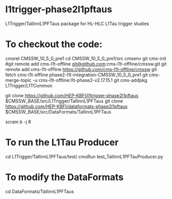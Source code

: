 # l1trigger-phase2l1pftaus
L1Trigger/TallinnL1PFTaus package for HL-HLC L1Tau trigger studies

# To checkout the code:


cmsrel CMSSW_10_5_0_pre1
cd CMSSW_10_5_0_pre1/src
cmsenv
git cms-init
#git remote add cms-l1t-offline git@github.com:cms-l1t-offline/cmssw.git
git remote add cms-l1t-offline https://github.com/cms-l1t-offline/cmssw
git fetch cms-l1t-offline phase2-l1t-integration-CMSSW_10_5_0_pre1
git cms-merge-topic -u cms-l1t-offline:l1t-phase2-v2.17.15.1
git cms-addpkg L1Trigger/L1TCommon

git clone https://github.com/HEP-KBFI/l1trigger-phase2l1pftaus $CMSSW_BASE/src/L1Trigger/TallinnL1PFTaus
git clone https://github.com/HEP-KBFI/dataformats-phase2l1pftaus $CMSSW_BASE/src/DataFormats/TallinnL1PFTaus

scram b -j 8


# To run the L1Tau Producer
cd L1Trigger/TallinnL1PFTaus/test/
cmsRun test_TallinnL1PFTauProducer.py


# To modify the DataFormats
cd DataFormats/TallinnL1PFTaus